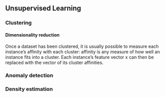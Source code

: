 ## Unsupervised Learning

### Clustering
#### Dimensionality reduction
Once a dataset has been clustered, it is usually possible to measure each
instance’s affinity with each cluster: affinity is any measure of how well
an instance fits into a cluster. Each instance’s feature vector x can then
be replaced with the vector of its cluster affinities.

### Anomaly detection

### Density estimation

